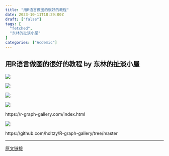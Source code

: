```yaml
---
title: "用R语言做图的很好的教程"
date: 2023-10-11T18:29:00Z
draft: ["false"]
tags: [
  "fetched",
  "东林的扯淡小屋"
]
categories: ["Acdemic"]
---
```

用R语言做图的很好的教程 by 东林的扯淡小屋
------
<div><p><img data-galleryid="" data-ratio="0.5638888888888889" data-s="300,640" data-src="https://mmbiz.qpic.cn/mmbiz_png/kZ1wdgAscBovN8xqnl6WU7m9KiaJG0ydiataudQQxbw225eJ7KS4xcoibuXkJlQ9r8FyAwIfEatnMO8BKGFRQUItw/640?wx_fmt=png" data-type="png" data-w="1080" src="https://mmbiz.qpic.cn/mmbiz_png/kZ1wdgAscBovN8xqnl6WU7m9KiaJG0ydiataudQQxbw225eJ7KS4xcoibuXkJlQ9r8FyAwIfEatnMO8BKGFRQUItw/640?wx_fmt=png"></p><p><img data-galleryid="" data-ratio="0.7296296296296296" data-s="300,640" data-src="https://mmbiz.qpic.cn/mmbiz_png/kZ1wdgAscBovN8xqnl6WU7m9KiaJG0ydiaPhpQiaJCENoX5z24jXefVllUjHiana7iaDZsC9bgNVxoJhR4ZusgfTtCg/640?wx_fmt=png" data-type="png" data-w="1080" src="https://mmbiz.qpic.cn/mmbiz_png/kZ1wdgAscBovN8xqnl6WU7m9KiaJG0ydiaPhpQiaJCENoX5z24jXefVllUjHiana7iaDZsC9bgNVxoJhR4ZusgfTtCg/640?wx_fmt=png"></p><p><img data-galleryid="" data-ratio="0.7555555555555555" data-s="300,640" data-src="https://mmbiz.qpic.cn/mmbiz_png/kZ1wdgAscBovN8xqnl6WU7m9KiaJG0ydiaorawOA0JhDbvFGQSF4muHpTtUPlISGibFgq1yySIIWzNuvYXU5XDVHg/640?wx_fmt=png" data-type="png" data-w="1080" src="https://mmbiz.qpic.cn/mmbiz_png/kZ1wdgAscBovN8xqnl6WU7m9KiaJG0ydiaorawOA0JhDbvFGQSF4muHpTtUPlISGibFgq1yySIIWzNuvYXU5XDVHg/640?wx_fmt=png"></p><p><img data-galleryid="" data-ratio="0.5296296296296297" data-s="300,640" data-src="https://mmbiz.qpic.cn/mmbiz_png/kZ1wdgAscBovN8xqnl6WU7m9KiaJG0ydiaquEeC12Jj1IeWmdenrtP8qMphLrpRNlk5hwH9fzV3OmdquibzW8HVZA/640?wx_fmt=png" data-type="png" data-w="1080" src="https://mmbiz.qpic.cn/mmbiz_png/kZ1wdgAscBovN8xqnl6WU7m9KiaJG0ydiaquEeC12Jj1IeWmdenrtP8qMphLrpRNlk5hwH9fzV3OmdquibzW8HVZA/640?wx_fmt=png"></p><p>https://r-graph-gallery.com/index.html</p><p><img data-galleryid="" data-ratio="0.5638888888888889" data-s="300,640" data-src="https://mmbiz.qpic.cn/mmbiz_png/kZ1wdgAscBovN8xqnl6WU7m9KiaJG0ydiah1RibLglybm2cA6Pia2vlcapWgccGEEhEWoGSSXTSsN9usZh8picPqJ9A/640?wx_fmt=png" data-type="png" data-w="1080" src="https://mmbiz.qpic.cn/mmbiz_png/kZ1wdgAscBovN8xqnl6WU7m9KiaJG0ydiah1RibLglybm2cA6Pia2vlcapWgccGEEhEWoGSSXTSsN9usZh8picPqJ9A/640?wx_fmt=png"></p><p>https://github.com/holtzy/R-graph-gallery/tree/master</p><p><mp-style-type data-value="3"></mp-style-type></p></div>  
<hr>
<a href="https://mp.weixin.qq.com/s/RQzIJ6y4XV5VGmYR6n4F3g",target="_blank" rel="noopener noreferrer">原文链接</a>
